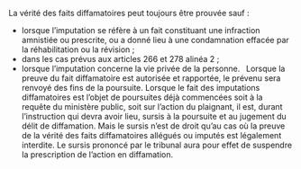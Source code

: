 La vérité des faits diffamatoires peut toujours être prouvée sauf :
- lorsque l’imputation se réfère à un fait constituant une infraction amnistiée ou prescrite, ou a donné lieu à une condamnation effacée par la réhabilitation ou la révision ;
- dans les cas prévus aux articles 266 et 278 alinéa 2 ;
- lorsque l’imputation concerne la vie privée de la personne.
` `Lorsque la preuve du fait diffamatoire est autorisée et rapportée, le prévenu sera renvoyé des fins de la poursuite.
Lorsque le fait des imputations diffamatoires est l’objet de poursuites déjà commencées soit à la requête du ministère public, soit sur l’action du plaignant, il est, durant l’instruction qui devra avoir lieu, sursis à la poursuite et au jugement du délit de diffamation. Mais le sursis n’est de droit qu’au cas où la preuve de la vérité des faits diffamatoires allégués ou imputés est légalement interdite.
Le sursis prononcé par le tribunal aura pour effet de suspendre la prescription de l’action en diffamation.